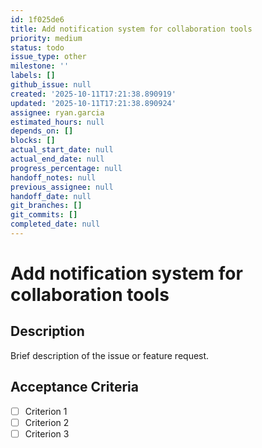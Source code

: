 ```yaml
---
id: 1f025de6
title: Add notification system for collaboration tools
priority: medium
status: todo
issue_type: other
milestone: ''
labels: []
github_issue: null
created: '2025-10-11T17:21:38.890919'
updated: '2025-10-11T17:21:38.890924'
assignee: ryan.garcia
estimated_hours: null
depends_on: []
blocks: []
actual_start_date: null
actual_end_date: null
progress_percentage: null
handoff_notes: null
previous_assignee: null
handoff_date: null
git_branches: []
git_commits: []
completed_date: null
---
```


# Add notification system for collaboration tools

## Description

Brief description of the issue or feature request.

## Acceptance Criteria

- [ ] Criterion 1
- [ ] Criterion 2
- [ ] Criterion 3